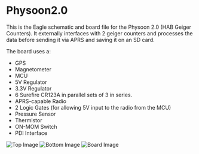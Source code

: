 # Physoon2.0
This is the Eagle schematic and board file for the Physoon 2.0 (HAB Geiger Counters).
It externally interfaces with 2 geiger counters and processes the data before sending it via APRS and saving it on an SD card.

The board uses a:
- GPS
- Magnetometer
- MCU
- 5V Regulator
- 3.3V Regulator
- 6 Surefire CR123A in parallel sets of 3 in series.
- APRS-capable Radio
- 2 Logic Gates (for allowing 5V input to the radio from the MCU)
- Pressure Sensor
- Thermistor
- ON-MOM Switch
- PDI Interface

![Top Image](http://i.imgur.com/LrOOLHD.png "Top of Board")
![Bottom Image](http://i.imgur.com/W7NVaVX.png "Bottom of Board")
![Board Image](https://i.imgur.com/UrV4KWR.png "Board Image")
